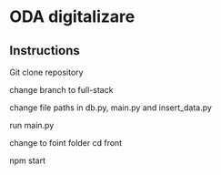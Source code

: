 # ODA digitalizare

## Instructions

Git clone repository

change branch to full-stack 

change file paths in db.py, main.py and insert_data.py

run main.py


change to foint folder cd front

npm start


